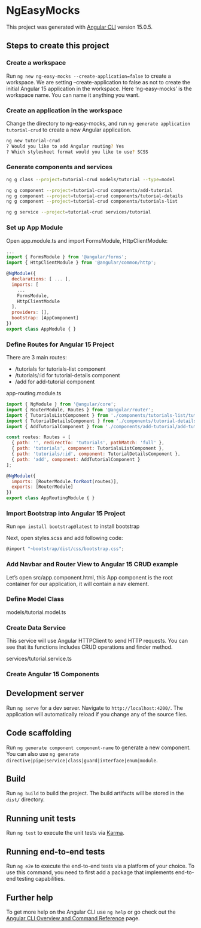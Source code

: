 # NgEasyMocks

This project was generated with [Angular CLI](https://github.com/angular/angular-cli) version 15.0.5.

## Steps to create this project

### Create a workspace

Run `ng new ng-easy-mocks --create-application=false` to create a workspace. We are setting –create-application to false as not to create the initial Angular 15 application in the workspace. Here ‘ng-easy-mocks’ is the workspace name. You can name it anything you want.

### Create an application in the workspace

Change the directory to ng-easy-mocks, and run `ng generate application tutorial-crud` to create a new Angular application.

```bash
ng new tutorial-crud
? Would you like to add Angular routing? Yes
? Which stylesheet format would you like to use? SCSS
```

### Generate components and services

```bash
ng g class --project=tutorial-crud models/tutorial --type=model

ng g component --project=tutorial-crud components/add-tutorial
ng g component --project=tutorial-crud components/tutorial-details
ng g component --project=tutorial-crud components/tutorials-list

ng g service --project=tutorial-crud services/tutorial
```

### Set up App Module

Open app.module.ts and import FormsModule, HttpClientModule:

```Javascript
...
import { FormsModule } from '@angular/forms';
import { HttpClientModule } from '@angular/common/http';

@NgModule({
  declarations: [ ... ],
  imports: [
    ...
    FormsModule,
    HttpClientModule
  ],
  providers: [],
  bootstrap: [AppComponent]
})
export class AppModule { }
```

### Define Routes for Angular 15 Project

There are 3 main routes:

- /tutorials for tutorials-list component
- /tutorials/:id for tutorial-details component
- /add for add-tutorial component

app-routing.module.ts

```Javascript
import { NgModule } from '@angular/core';
import { RouterModule, Routes } from '@angular/router';
import { TutorialsListComponent } from './components/tutorials-list/tutorials-list.component';
import { TutorialDetailsComponent } from './components/tutorial-details/tutorial-details.component';
import { AddTutorialComponent } from './components/add-tutorial/add-tutorial.component';

const routes: Routes = [
  { path: '', redirectTo: 'tutorials', pathMatch: 'full' },
  { path: 'tutorials', component: TutorialsListComponent },
  { path: 'tutorials/:id', component: TutorialDetailsComponent },
  { path: 'add', component: AddTutorialComponent }
];

@NgModule({
  imports: [RouterModule.forRoot(routes)],
  exports: [RouterModule]
})
export class AppRoutingModule { }
```

### Import Bootstrap into Angular 15 Project

Run `npm install bootstrap@latest` to install bootstrap

Next, open styles.scss and add following code:

```Javascript
@import "~bootstrap/dist/css/bootstrap.css";
```

### Add Navbar and Router View to Angular 15 CRUD example

Let’s open src/app.component.html, this App component is the root container for our application, it will contain a nav element.

### Define Model Class

models/tutorial.model.ts

### Create Data Service

This service will use Angular HTTPClient to send HTTP requests.
You can see that its functions includes CRUD operations and finder method.

services/tutorial.service.ts

### Create Angular 15 Components

## Development server

Run `ng serve` for a dev server. Navigate to `http://localhost:4200/`. The application will automatically reload if you change any of the source files.

## Code scaffolding

Run `ng generate component component-name` to generate a new component. You can also use `ng generate directive|pipe|service|class|guard|interface|enum|module`.

## Build

Run `ng build` to build the project. The build artifacts will be stored in the `dist/` directory.

## Running unit tests

Run `ng test` to execute the unit tests via [Karma](https://karma-runner.github.io).

## Running end-to-end tests

Run `ng e2e` to execute the end-to-end tests via a platform of your choice. To use this command, you need to first add a package that implements end-to-end testing capabilities.

## Further help

To get more help on the Angular CLI use `ng help` or go check out the [Angular CLI Overview and Command Reference](https://angular.io/cli) page.
